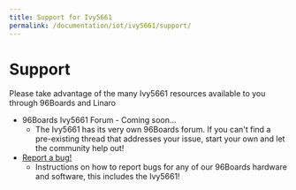 ```yaml
---
title: Support for Ivy5661
permalink: /documentation/iot/ivy5661/support/
---
```

# Support

Please take advantage of the many Ivy5661 resources available to you through 96Boards and Linaro

- 96Boards Ivy5661 Forum - Coming soon...
   - The Ivy5661 has its very own 96Boards forum. If you can't find a pre-existing thread that addresses your issue, start your own and let the community help out!
- [Report a bug!](../../../Extras/Report_a_bug/)
   - Instructions on how to report bugs for any of our 96Boards hardware and software, this includes the Ivy5661!
